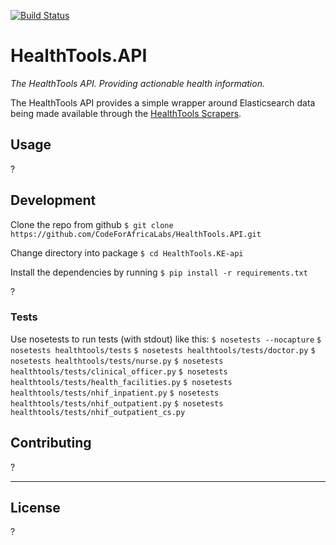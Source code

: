 [![Build Status](https://travis-ci.org/CodeForAfricaLabs/HealthTools.API.svg?branch=master)](https://travis-ci.org/CodeForAfricaLabs/HealthTools.API)

# HealthTools.API

_The HealthTools API. Providing actionable health information._

The HealthTools API provides a simple wrapper around Elasticsearch data being made available through the [HealthTools Scrapers](https://github.com/CodeForAfrica-SCRAPERS/healthtools_ke).

## Usage

?


## Development

Clone the repo from github `$ git clone https://github.com/CodeForAfricaLabs/HealthTools.API.git`

Change directory into package `$ cd HealthTools.KE-api`

Install the dependencies by running `$ pip install -r requirements.txt`

?


### Tests

Use nosetests to run tests (with stdout) like this:
```$ nosetests --nocapture```
```$ nosetests healthtools/tests```
```$ nosetests healthtools/tests/doctor.py```
```$ nosetests healthtools/tests/nurse.py```
```$ nosetests healthtools/tests/clinical_officer.py```
```$ nosetests healthtools/tests/health_facilities.py```
```$ nosetests healthtools/tests/nhif_inpatient.py```
```$ nosetests healthtools/tests/nhif_outpatient.py```
```$ nosetests healthtools/tests/nhif_outpatient_cs.py```




## Contributing

?

---

## License

?

